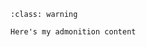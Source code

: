 ```{admonition} Here's my title soopp
:class: warning

Here's my admonition content
```

```{include} ../../README.md
```